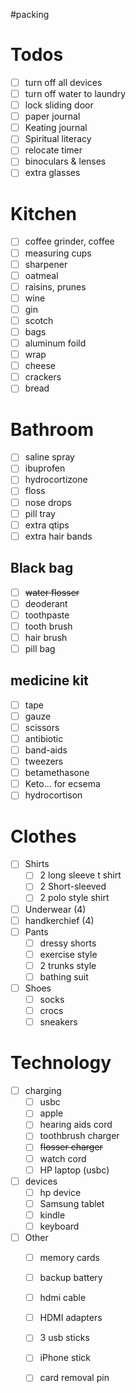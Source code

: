 #packing
# Todos

- [ ] turn off all devices
- [ ] turn off water to laundry
- [ ] lock sliding door
- [ ] paper journal
- [ ] Keating journal
- [ ] Spiritual literacy
- [ ] relocate timer
- [ ] binoculars & lenses
- [ ] extra glasses

# Kitchen

- [ ] coffee grinder, coffee
- [ ] measuring cups
- [ ] sharpener
- [ ] oatmeal
- [ ] raisins, prunes
- [ ] wine
- [ ] gin
- [ ] scotch
- [ ] bags
- [ ] aluminum foild
- [ ] wrap
- [ ] cheese
- [ ] crackers
- [ ] bread

# Bathroom

- [ ] saline spray
- [ ] ibuprofen
- [ ] hydrocortizone
- [ ] floss
- [ ] nose drops 
- [ ] pill tray
- [ ] extra qtips
- [ ] extra hair bands

## Black bag

- [ ] ~~water flosser~~
- [ ] deoderant 
- [ ] toothpaste
- [ ] tooth brush
- [ ] hair brush
- [ ] pill bag

## medicine kit

- [ ] tape
- [ ] gauze
- [ ] scissors
- [ ] antibiotic
- [ ] band-aids
- [ ] tweezers
- [ ] betamethasone
- [ ] Keto... for ecsema
- [ ] hydrocortison

# Clothes

- [ ] Shirts
	- [ ] 2 long sleeve t shirt
	- [ ] 2 Short-sleeved 
    - [ ] 2 polo style shirt
- [ ] Underwear (4)
- [ ] handkerchief (4)
- [ ] Pants
	- [ ] dressy shorts
	- [ ] exercise style
	- [ ] 2 trunks style
	- [ ] bathing suit
- [ ]  Shoes
	- [ ] socks
	- [ ] crocs  
	- [ ] sneakers

# Technology

- [ ] charging
	- [ ] usbc
	- [ ] apple
	- [ ] hearing aids cord
	- [ ] toothbrush charger
	- [ ] ~~flosser charger~~
	- [ ] watch cord
	- [ ] HP laptop (usbc)
- [ ] devices
	- [ ] hp device
	- [ ] Samsung tablet
	- [ ] kindle
	- [ ] keyboard
- [ ] Other
	- [ ] memory cards
	- [ ] backup battery
	- [ ] hdmi cable
	- [ ] HDMI adapters
	- [ ] 3 usb sticks
	- [ ] iPhone stick
	- [ ] card removal pin

